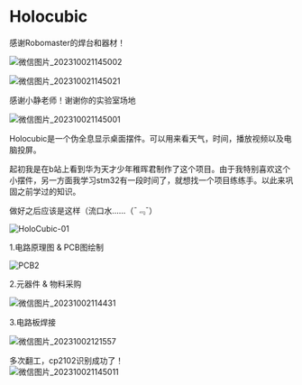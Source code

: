 # Holocubic

感谢Robomaster的焊台和器材！

![微信图片_202310021145002](https://github.com/Richardgtx/Holocubic/assets/139878921/3bdc0fd6-4fd6-4a6f-abc4-e60f32990087)

![微信图片_202310021145021](https://github.com/Richardgtx/Holocubic/assets/139878921/e66e5685-e27c-4be3-a41d-caecde841e10)

感谢小静老师！谢谢你的实验室场地

![微信图片_202310021145001](https://github.com/Richardgtx/Holocubic/assets/139878921/583f9986-f566-454a-8f98-2bfe5b961340)

Holocubic是一个伪全息显示桌面摆件。可以用来看天气，时间，播放视频以及电脑投屏。

起初我是在b站上看到华为天才少年稚晖君制作了这个项目。由于我特别喜欢这个小摆件，另一方面我学习stm32有一段时间了，就想找一个项目练练手。以此来巩固之前学过的知识。

做好之后应该是这样（流口水……（¯﹃¯）

![HoloCubic-01](https://github.com/Richardgtx/Holocubic/assets/139878921/e25558c1-f55a-491e-9dcf-9ee78226822c)

1.电路原理图 & PCB图绘制 
 
![PCB2](https://github.com/Richardgtx/Holocubic/assets/139878921/a9da282c-5029-4ed6-854f-d8be54619719)


2.元器件 & 物料采购


![微信图片_20231002114431](https://github.com/Richardgtx/Holocubic/assets/139878921/8ec2c2a2-61e2-4540-a7cb-352d986f085b)

3.电路板焊接
 
![微信图片_20231002121557](https://github.com/Richardgtx/Holocubic/assets/139878921/956c6e50-e1e1-4379-9bed-05efcc0729bf)

多次翻工，cp2102识别成功了！  
![微信图片_202310021145011](https://github.com/Richardgtx/Holocubic/assets/139878921/9ed08ac4-09c9-49ab-8dcd-9b585ad07a47)
